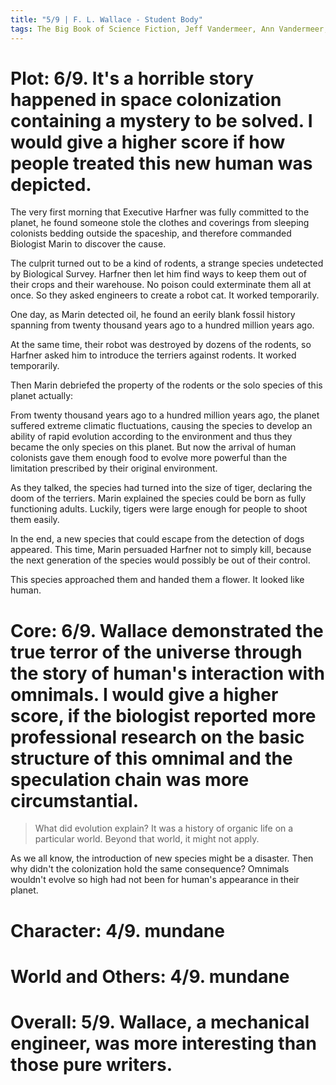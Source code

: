 ```yaml
---
title: "5/9 | F. L. Wallace - Student Body"
tags: The Big Book of Science Fiction, Jeff Vandermeer, Ann Vandermeer, short story, novelette, science fiction, 1915-2004, 1953
---
```


# Plot: 6/9. It's a horrible story happened in space colonization containing a mystery to be solved. I would give a higher score if how people treated this new human was depicted.
The very first morning that Executive Harfner was fully committed to the planet, he found someone stole the clothes and coverings from sleeping colonists bedding outside the spaceship, and therefore commanded Biologist Marin to discover the cause.

The culprit turned out to be a kind of rodents, a strange species undetected by Biological Survey. Harfner then let him find ways to keep them out of their crops and their warehouse. No poison could exterminate them all at once. So they asked engineers to create a robot cat. It worked temporarily.

One day, as Marin detected oil, he found an eerily blank fossil history spanning from twenty thousand years ago to a hundred million years ago.

At the same time, their robot was destroyed by dozens of the rodents, so Harfner asked him to introduce the terriers against rodents. It worked temporarily.

Then Marin debriefed the property of the rodents or the solo species of this planet actually:

From twenty thousand years ago to a hundred million years ago, the planet suffered extreme climatic fluctuations, causing the species to develop an ability of rapid evolution according to the environment and thus they became the only species on this planet. But now the arrival of human colonists gave them enough food to evolve more powerful than the limitation prescribed by their original environment.

As they talked, the species had turned into the size of tiger, declaring the doom of the terriers. Marin explained the species could be born as fully functioning adults. Luckily, tigers were large enough for people to shoot them easily.

In the end, a new species that could escape from the detection of dogs appeared. This time, Marin persuaded Harfner not to simply kill, because the next generation of the species would possibly be out of their control. 

This species approached them and handed them a flower. It looked like human.


# Core: 6/9.  Wallace demonstrated the true terror of the universe through the story of human's interaction with omnimals. I would give a higher score, if the biologist reported more professional research on the basic structure of this omnimal and the speculation chain was more circumstantial.
> What did evolution explain? It was a history of organic life on a particular world. Beyond that world, it might not apply.

As we all know, the introduction of new species might be a disaster. Then why didn't the colonization hold the same consequence? Omnimals wouldn't evolve so high had not been for human's appearance in their planet.

# Character: 4/9. mundane



# World and Others: 4/9. mundane



# Overall: 5/9. Wallace, a mechanical engineer, was more interesting than those pure writers.


